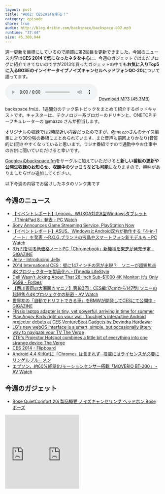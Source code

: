 ```yaml
---
layout: post
title: "#002: CES2014を斬る！"
category: episode
share: true
audio: http://blog.drikin.com/backspace/backspace-002.mp3
runtime: "37:44"
size: 45,300,944
---
```

週一更新を目標にしているので順調に第2回目を更新できました。今回のニュース内容は**CES 2014で気になったネタを中心**に、今週のガジェットではまだブログに紹介できてないのですが2013年買ったガジェットの中でも**お気に入りTop5に入るBOSEのインイヤータイプノイズキャンセルヘッドフォンQC-20**について語ってます。

<audio src="http://blog.drikin.com/backspace/backspace-002.mp3" controls preload></audio>
[Download MP3 (45.3MB)](http://blog.drikin.com/backspace/backspace-002.mp3)

backspace.fmは、1週間分のテック系トピックをまとめて紹介するポッドキャストです。キャスターは、テクノロジー系ブロガーのドリキンと、ONETOPIチーフキュレーターの @mazzo さんが担当します。

オリジナルの収録では2時間近い内容だったのですが、@mazzoさんのナイス編集により30分強の番組にまとめられています。また音声も前回よりかなり(音質的に)聞きやすくなっていると思います。ラジオ番組ですので通勤中やお仕事中のお供に聞いていただけると幸いです。

[Google+のbackspace.fm](http://backspace.fm/)をサークルに加えていただけると**新しい番組の更新や公開生収録のお知らせ、収録中のツッコミなども可能**になりますので、興味がありましたらぜひ追加してください。

以下今週の内容でお届けしたネタのリンク集です

## 今週のニュース
- <a href="http://pc.watch.impress.co.jp/docs/news/event/20140106_629596.html" title="【イベントレポート】Lenovo、WUXGA対応8型Windowsタブレット「ThinkPad 8」発表 - PC Watch">【イベントレポート】Lenovo、WUXGA対応8型Windowsタブレット「ThinkPad 8」発表 - PC Watch</a>
- <a href="http://kotaku.com/sony-announces-game-streaming-service-playstation-now-1496385001?autoplay=1" title="​Sony Announces Game Streaming Service, PlayStation Now">​Sony Announces Game Streaming Service, PlayStation Now</a>
- <a href="http://pc.watch.impress.co.jp/docs/news/event/20140107_629812.html" title="【イベントレポート】ASUS、WindowsとAndroid双方が動作する「4-in-1ノート」を発表 ～R.O.G.ブランドの液晶やスマートフォン新モデルも - PC Watch">【イベントレポート】ASUS、WindowsとAndroid双方が動作する「4-in-1ノート」を発表 ～R.O.G.ブランドの液晶やスマートフォン新モデルも - PC Watch</a>
- <a href="http://gigazine.net/news/20140107-toshiba-chromebook/" title="3万円を切る低価格ノートPC「Chromebook」新機種を東芝が発売予定 - GIGAZINE">3万円を切る低価格ノートPC「Chromebook」新機種を東芝が発売予定 - GIGAZINE</a>
- <a href="http://blog.jelly.co/post/72563498393/introducing-jelly" title="Jelly - Introducing Jelly">Jelly - Introducing Jelly</a>
- <a href="http://www.itmedia.co.jp/lifestyle/articles/1401/08/news081.html" title="2014 International CES：壁に147インチの窓が出現？　ソニーが超短焦点4Kプロジェクターを製品化へ - ITmedia LifeStyle">2014 International CES：壁に147インチの窓が出現？　ソニーが超短焦点4Kプロジェクターを製品化へ - ITmedia LifeStyle</a>
- <a href="http://www.forbes.com/sites/jasonevangelho/2014/01/07/dell-wasnt-joking-about-that-28-inch-sub-1000-4k-monitor-its-only-699/" title="Dell Wasn't Joking About That 28-Inch Sub-$1000 4K Monitor; It's Only $699 - Forbes">Dell Wasn't Joking About That 28-Inch Sub-$1000 4K Monitor; It's Only $699 - Forbes</a>
- <a href="http://1topi.jp/curator/atsushi.fujikawa/1401/08/427537">【西川善司の大画面☆マニア】第183回：CES編:17cmから147型! ソニーの超短焦点4Kプロジェクタの秘密 - AV Watch</a>
- <a href="http://1topi.jp/curator/atsushi.fujikawa/1401/08/427537">世界初の「自動でドリフトできる車」をBMWが開発してCESにて公開中 - GIGAZINE</a>
- <a href="http://www.engadget.com/2014/01/07/finsix-tiny-laptop-adapter/" title="FINsix laptop adapter is tiny, yet powerful, arriving in time for summer">FINsix laptop adapter is tiny, yet powerful, arriving in time for summer</a>
- <a href="http://venturebeat.com/2014/01/07/play-angry-birds-right-on-your-wall-touchjets-interactive-android-projector-debuts-at-ces/" title="Play Angry Birds right on your wall: Touchjet's interactive Android projector debuts at CES  VentureBeat  Gadgets  by Devindra Hardawar">Play Angry Birds right on your wall: Touchjet's interactive Android projector debuts at CES  VentureBeat  Gadgets  by Devindra Hardawar</a>
- <a href="http://www.theverge.com/2014/1/7/5284864/lg-webos-hands-on-smart-simple-but-occasionally-jittery-tv-interface" title="LG's new webOS interface is a smart, simple, but occasionally jittery way to navigate your TV  The Verge">LG's new webOS interface is a smart, simple, but occasionally jittery way to navigate your TV  The Verge</a>
- <a href="http://www.theverge.com/2014/1/6/5281760/zte-projector-hotspot-hands-on" title="ZTE's Projector Hotspot combines a little bit of everything into one strange device  The Verge">ZTE's Projector Hotspot combines a little bit of everything into one strange device  The Verge</a>
- <a href="https://flipboard.com/section/ces-2014-bFhlyx?utm_source=email&utm_medium=wm32&utm_campaign=magswelove&utm_content=category_techandscience" title="CES 2014 - Flipboard">CES 2014 - Flipboard</a>
- <a href="http://rbmen.blogspot.jp/2013/11/android-44-kitkatchrome.html" title="Android 4.4 KitKatに「Chrome」は含まれず─搭載にはライセンスが必要に  リンゲルブルーメン">Android 4.4 KitKatに「Chrome」は含まれず─搭載にはライセンスが必要に  リンゲルブルーメン</a>
- <a href="http://av.watch.impress.co.jp/docs/news/20140108_629929.html" title="エプソン、約60%軽量化/モーションセンサー搭載「MOVERIO BT-200」 - AV Watch">エプソン、約60%軽量化/モーションセンサー搭載「MOVERIO BT-200」 - AV Watch</a>

## 今週のガジェット
- <a href="http://www.bose.co.jp/jp_jp?url=/consumer_audio/headphones/quiet_comfort/quiet_comfort20i/qc20i.jsp" title="Bose QuietComfort 20i 製品概要  ノイズキャンセリング  ヘッドホン  Bose ボーズ">Bose QuietComfort 20i 製品概要  ノイズキャンセリング  ヘッドホン  Bose ボーズ</a>

<iframe src="http://rcm-fe.amazon-adsystem.com/e/cm?lt1=_blank&bc1=000000&IS2=1&bg1=FFFFFF&fc1=000000&lc1=0000FF&t=driftking-22&o=9&p=8&l=as4&m=amazon&f=ifr&ref=ss_til&asins=B00DUBHBZI" style="width:120px;height:240px;" scrolling="no" marginwidth="0" marginheight="0" frameborder="0"></iframe><iframe src="http://rcm-fe.amazon-adsystem.com/e/cm?lt1=_blank&bc1=000000&IS2=1&bg1=FFFFFF&fc1=000000&lc1=0000FF&t=driftking-22&o=9&p=8&l=as4&m=amazon&f=ifr&ref=ss_til&asins=B00DUBHAYU" style="width:120px;height:240px;" scrolling="no" marginwidth="0" marginheight="0" frameborder="0"></iframe>

